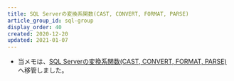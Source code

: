 ```yaml
---
title: SQL Serverの変換系関数(CAST, CONVERT, FORMAT, PARSE)
article_group_id: sql-group
display_order: 40
created: 2020-12-20
updated: 2021-01-07
---
```

- 当メモは、[SQL Serverの変換系関数(CAST, CONVERT, FORMAT, PARSE)](https://thinktwice.tech/it/sqlserver/conversion_functions/)へ移管しました。